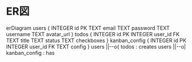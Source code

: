 # ER図

erDiagram
    users {
        INTEGER id PK
        TEXT email
        TEXT password
        TEXT username
        TEXT avatar_url
    }
    todos {
        INTEGER id PK
        INTEGER user_id FK
        TEXT title
        TEXT status
        TEXT checkboxes
    }
    kanban_config {
        INTEGER id PK
        INTEGER user_id FK
        TEXT config
    }
    users ||--o{ todos : creates
    users ||--o| kanban_config : has

    